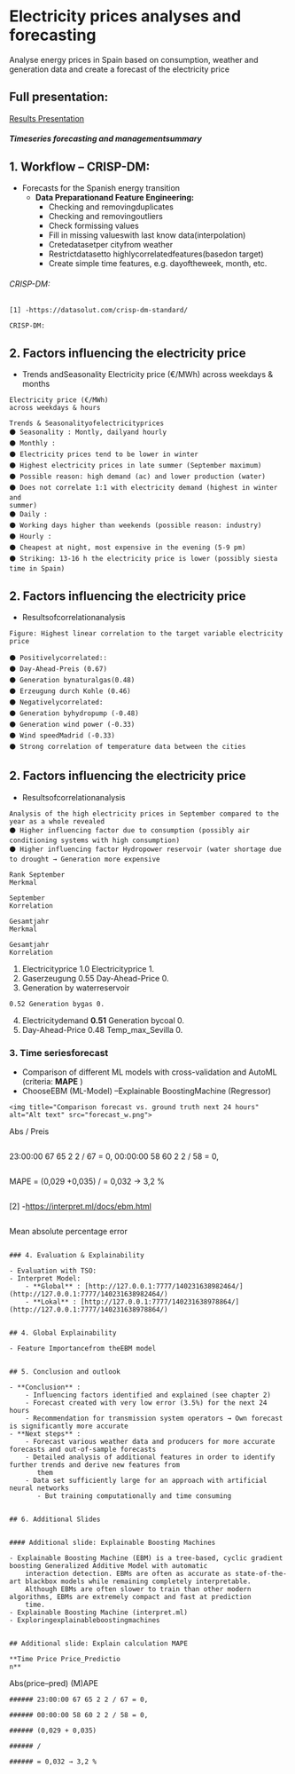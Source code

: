 # Electricity prices analyses and forecasting
Analyse energy prices in Spain based on consumption, weather and generation data and create a forecast of the electricity price

## Full presentation:
[Results Presentation](Analyse_Energy_prices_Spain_results.pdf)

##### Timeseries forecasting and managementsummary

## 1. Workflow – CRISP-DM:

- Forecasts for the Spanish energy transition
    - **Data Preparationand Feature Engineering:**
       - Checking and removingduplicates
       - Checking and removingoutliers
       - Check formissing values
       - Fill in missing valueswith last know data(interpolation)
       - Cretedatasetper cityfrom weather
       - Restrictdatasetto highlycorrelatedfeatures(basedon target)
       - Create simple time features, e.g. dayoftheweek, month, etc.

###### CRISP-DM:

```
[1] -https://datasolut.com/crisp-dm-standard/
```
```
CRISP-DM:
```

## 2. Factors influencing the electricity price

- Trends andSeasonality
    Electricity price (€/MWh)
    across weekdays & months

```
Electricity price (€/MWh)
across weekdays & hours
```
```
Trends & Seasonalityofelectricityprices
⚫ Seasonality : Montly, dailyand hourly
⚫ Monthly :
⚫ Electricity prices tend to be lower in winter
⚫ Highest electricity prices in late summer (September maximum)
⚫ Possible reason: high demand (ac) and lower production (water)
⚫ Does not correlate 1:1 with electricity demand (highest in winter and
summer)
⚫ Daily :
⚫ Working days higher than weekends (possible reason: industry)
⚫ Hourly :
⚫ Cheapest at night, most expensive in the evening (5-9 pm)
⚫ Striking: 13-16 h the electricity price is lower (possibly siesta time in Spain)
```

## 2. Factors influencing the electricity price

- Resultsofcorrelationanalysis

```
Figure: Highest linear correlation to the target variable electricity price
```
```
⚫ Positivelycorrelated::
⚫ Day-Ahead-Preis (0.67)
⚫ Generation bynaturalgas(0.48)
⚫ Erzeugung durch Kohle (0.46)
⚫ Negativelycorrelated:
⚫ Generation byhydropump (-0.48)
⚫ Generation wind power (-0.33)
⚫ Wind speedMadrid (-0.33)
⚫ Strong correlation of temperature data between the cities
```

## 2. Factors influencing the electricity price

- Resultsofcorrelationanalysis

```
Analysis of the high electricity prices in September compared to the year as a whole revealed
⚫ Higher influencing factor due to consumption (possibly air conditioning systems with high consumption)
⚫ Higher influencing factor Hydropower reservoir (water shortage due to drought → Generation more expensive
```
```
Rank September
Merkmal
```
```
September
Korrelation
```
```
Gesamtjahr
Merkmal
```
```
Gesamtjahr
Korrelation
```
1. Electricityprice 1.0 Electricityprice 1.
2. Gaserzeugung 0.55 Day-Ahead-Price 0.
3. Generation by
    waterreservoir

```
0.52 Generation bygas 0.
```
4. Electricitydemand **0.51** Generation bycoal 0.
5. Day-Ahead-Price 0.48 Temp_max_Sevilla 0.


### 3. Time seriesforecast

- Comparison of different ML models with cross-validation and AutoML (criteria: **MAPE** )
- ChooseEBM (ML-Model) –Explainable BoostingMachine (Regressor)

```
<img title="Comparison forecast vs. ground truth next 24 hours" alt="Alt text" src="forecast_w.png">

```
Abs / Preis
```
```
23:00:00 67 65 2 2 / 67 =
0,
00:00:00 58 60 2 2 / 58 =
0,
```
```
MAPE = (0,029 +0,035) /
= 0,032 → 3,2 %
```
```
[2] -https://interpret.ml/docs/ebm.html
```
```
Mean absolute percentage error
```

### 4. Evaluation & Explainability

- Evaluation with TSO:
- Interpret Model:
    - **Global** : [http://127.0.0.1:7777/140231638982464/](http://127.0.0.1:7777/140231638982464/)
    - **Lokal** : [http://127.0.0.1:7777/140231638978864/](http://127.0.0.1:7777/140231638978864/)


## 4. Global Explainability

- Feature Importancefrom theEBM model


## 5. Conclusion and outlook

- **Conclusion** :
    - Influencing factors identified and explained (see chapter 2)
    - Forecast created with very low error (3.5%) for the next 24 hours
    - Recommendation for transmission system operators → Own forecast is significantly more accurate
- **Next steps** :
    - Forecast various weather data and producers for more accurate forecasts and out-of-sample forecasts
    - Detailed analysis of additional features in order to identify further trends and derive new features from
       them
    - Data set sufficiently large for an approach with artificial neural networks
       - But training computationally and time consuming


## 6. Additional Slides


#### Additional slide: Explainable Boosting Machines

- Explainable Boosting Machine (EBM) is a tree-based, cyclic gradient boosting Generalized Additive Model with automatic
    interaction detection. EBMs are often as accurate as state-of-the-art blackbox models while remaining completely interpretable.
    Although EBMs are often slower to train than other modern algorithms, EBMs are extremely compact and fast at prediction
    time.
- Explainable Boosting Machine (interpret.ml)
- Exploringexplainableboostingmachines


## Additional slide: Explain calculation MAPE

**Time Price Price_Predictio
n**

```
Abs(price–pred) (M)APE
```
###### 23:00:00 67 65 2 2 / 67 = 0,

###### 00:00:00 58 60 2 2 / 58 = 0,

###### (0,029 + 0,035)

###### /

###### = 0,032 → 3,2 %


